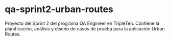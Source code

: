 # qa-sprint2-urban-routes
Proyecto del Sprint 2 del programa QA Engineer en TripleTen. Contiene la planificación, análisis y diseño de casos de prueba para la aplicación Urban Routes.
